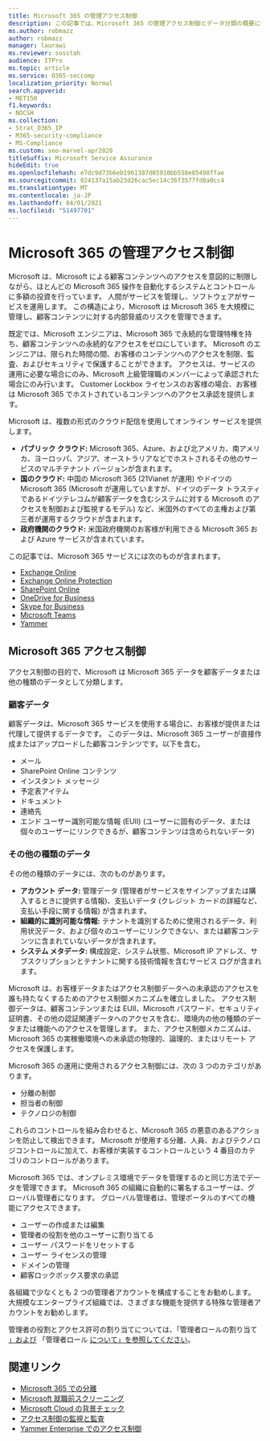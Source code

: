 ```yaml
---
title: Microsoft 365 の管理アクセス制御
description: この記事では、Microsoft 365 の管理アクセス制御とデータ分類の概要について説明します。
ms.author: robmazz
author: robmazz
manager: laurawi
ms.reviewer: sosstah
audience: ITPro
ms.topic: article
ms.service: O365-seccomp
localization_priority: Normal
search.appverid:
- MET150
f1.keywords:
- NOCSH
ms.collection:
- Strat_O365_IP
- M365-security-compliance
- MS-Compliance
ms.custom: seo-marvel-apr2020
titleSuffix: Microsoft Service Assurance
hideEdit: true
ms.openlocfilehash: e7dc9d73b6eb1961387d85910bb558e85498ffae
ms.sourcegitcommit: 024137a15ab23d26cac5ec14c36f3577fd8a0cc4
ms.translationtype: MT
ms.contentlocale: ja-JP
ms.lasthandoff: 04/01/2021
ms.locfileid: "51497701"
---
```

# <a name="administrative-access-controls-in-microsoft-365"></a>Microsoft 365 の管理アクセス制御 

Microsoft は、Microsoft による顧客コンテンツへのアクセスを意図的に制限しながら、ほとんどの Microsoft 365 操作を自動化するシステムとコントロールに多額の投資を行っています。 人間がサービスを管理し、ソフトウェアがサービスを運用します。 この構造により、Microsoft は Microsoft 365 を大規模に管理し、顧客コンテンツに対する内部脅威のリスクを管理できます。

既定では、Microsoft エンジニアは、Microsoft 365 で永続的な管理特権を持ち、顧客コンテンツへの永続的なアクセスをゼロにしています。 Microsoft のエンジニアは、限られた時間の間、お客様のコンテンツへのアクセスを制限、監査、およびセキュリティで保護することができます。 アクセスは、サービスの運用に必要な場合にのみ、Microsoft 上級管理職のメンバーによって承認された場合にのみ行います。 Customer Lockbox ライセンスのお客様の場合、お客様は Microsoft 365 でホストされているコンテンツへのアクセス承認を提供します。

Microsoft は、複数の形式のクラウド配信を使用してオンライン サービスを提供します。

- **パブリック クラウド:** Microsoft 365、Azure、および北アメリカ、南アメリカ、ヨーロッパ、アジア、オーストラリアなどでホストされるその他のサービスのマルチテナント バージョンが含まれます。
- **国のクラウド:** 中国の Microsoft 365 (21Vianet が運用) やドイツの Microsoft 365 (Microsoft が運用していますが、ドイツのデータ トラスティであるドイツテレコムが顧客データを含むシステムに対する Microsoft のアクセスを制御および監視するモデル) など、米国外のすべての主権および第三者が運用するクラウドが含まれます。
- **政府機関のクラウド:** 米国政府機関のお客様が利用できる Microsoft 365 および Azure サービスが含まれています。

この記事では、Microsoft 365 サービスには次のものが含まれます。

- [Exchange Online](/Exchange/exchange-online)
- [Exchange Online Protection](/Office365/SecurityCompliance/eop/exchange-online-protection-overview)
- [SharePoint Online](/sharepoint/sharepoint-online)
- [OneDrive for Business](/OneDrive/onedrive)
- [Skype for Business](/SkypeForBusiness/skype-for-business-online)
- [Microsoft Teams](/MicrosoftTeams/Teams-overview)
- [Yammer](/yammer/yammer-landing-page)

## <a name="microsoft-365-access-controls"></a>Microsoft 365 アクセス制御

アクセス制御の目的で、Microsoft は Microsoft 365 データを顧客データまたは他の種類のデータとして分類します。

### <a name="customer-data"></a>顧客データ

顧客データは、Microsoft 365 サービスを使用する場合に、お客様が提供または代理して提供するデータです。 このデータは、Microsoft 365 ユーザーが直接作成またはアップロードした顧客コンテンツです。以下を含む。

- メール
- SharePoint Online コンテンツ
- インスタント メッセージ
- 予定表アイテム
- ドキュメント
- 連絡先
- エンド ユーザー識別可能な情報 (EUII) (ユーザーに固有のデータ、または個々のユーザーにリンクできるが、顧客コンテンツは含められないデータ)

### <a name="other-types-of-data"></a>その他の種類のデータ

その他の種類のデータには、次のものがあります。

- **アカウント データ:** 管理データ (管理者がサービスをサインアップまたは購入するときに提供する情報)、支払いデータ (クレジット カードの詳細など、支払い手段に関する情報) が含まれます。
- **組織的に識別可能な情報:** テナントを識別するために使用されるデータ、利用状況データ、および個々のユーザーにリンクできない、または顧客コンテンツに含まれていないデータが含まれます。
- **システム メタデータ:** 構成設定、システム状態、Microsoft IP アドレス、サブスクリプションとテナントに関する技術情報を含むサービス ログが含まれます。

Microsoft は、お客様データまたはアクセス制御データへの未承認のアクセスを誰も持たなくするためのアクセス制御メカニズムを確立しました。 アクセス制御データは、顧客コンテンツまたは EUII、Microsoft パスワード、セキュリティ証明書、その他の認証関連データへのアクセスを含む、環境内の他の種類のデータまたは機能へのアクセスを管理します。 また、アクセス制御メカニズムは、Microsoft 365 の実稼働環境への未承認の物理的、論理的、またはリモート アクセスを保護します。

Microsoft 365 の運用に使用されるアクセス制御には、次の 3 つのカテゴリがあります。

- 分離の制御
- 担当者の制御
- テクノロジの制御

これらのコントロールを組み合わせると、Microsoft 365 の悪意のあるアクションを防止して検出できます。 Microsoft が使用する分離、人員、およびテクノロジコントロールに加えて、お客様が実装するコントロールという 4 番目のカテゴリのコントロールがあります。

Microsoft 365 では、オンプレミス環境でデータを管理するのと同じ方法でデータを管理できます。 Microsoft 365 の組織に自動的に署名するユーザーは、グローバル管理者になります。 グローバル管理者は、管理ポータルのすべての機能にアクセスできます。

- ユーザーの作成または編集
- 管理者の役割を他のユーザーに割り当てる
- ユーザー パスワードをリセットする
- ユーザー ライセンスの管理
- ドメインの管理
- 顧客ロックボックス要求の承認

各組織で少なくとも 2 つの管理者アカウントを構成することをお勧めします。 大規模なエンタープライズ組織では、さまざまな機能を提供する特殊な管理者アカウントをお勧めします。

管理者の役割とアクセス許可の割り当てについては、「管理者ロールの割り当て [」および](/microsoft-365/admin/add-users/assign-admin-roles) 「管理者ロール [について」を参照してください](/microsoft-365/admin/add-users/about-admin-roles)。

## <a name="related-links"></a>関連リンク

- [Microsoft 365 での分離](assurance-isolation-in-microsoft-365.md)
- [Microsoft 就職前スクリーニング](assurance-pre-employment-screening.md)
- [Microsoft Cloud の背景チェック](assurance-cloud-background-check.md)
- [アクセス制御の監視と監査](assurance-monitoring-and-auditing-access-controls.md)
- [Yammer Enterprise でのアクセス制御](assurance-yammer-enterprise-access-controls.md)
